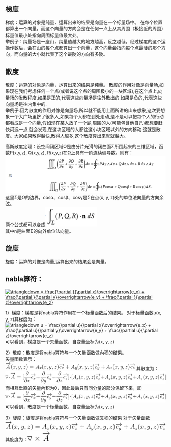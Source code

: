 ## 梯度
梯度：运算的对象是纯量，运算出来的结果是向量在一个标量场中。
  在每个位置都算出一个向量，而这个向量的方向会是在任何一点上从其周围（极接近的周围）标量值最小处指向周围标量值最大处。  
  举例子：纯量场是一座山，纯量值越大的地方越高，反之越低。经过梯度的这个运操作数后，会在山的每个点都算出一个向量，这个向量会指向每个点最陡的那个方向，而向量的大小就代表了这个最陡的方向有多陡。  
  
## 散度
散度：运算的对象是向量，运算出来的结果是纯量。
    散度的作用对像是向量场,如果现在我们考虑任何一个点(或者说这个点的周围极小的一块区域),在这个点上,向量场的发散程度,如果是正的,代表这些向量场是往外散出的.如果是负的,代表这些向量场是往内集中的.  
    举例子:因为散度的作用对像是向量场,所以就不能用上面所讲的山来想象,这次要想象一个大广场里挤了很多人,如果每个人都在到处走动,是不是可以把每个人的行动都看成是一个向量,假如现在某人放了一个屁,周围的人(可能包含他自己)都想要赶快闪远一点,就会发现,在这块区域的人都往这小块区域以外的方向移动.这就是散度。大家如果散得越快,散得人越多,这个散度算出来就就越大。  
    
高斯散度定理：设空间闭区域Ω是由分片光滑的闭曲面Σ所围起来的三维区域，函数P(x,y,z), Q(x,y,z), R(x,y,z)在Ω上具有一阶连续偏导数。则有：  
![](https://github.com/AntonyChan818/MathOfProgrammer_Book/blob/master/Res/img_6.png)  
这里Σ是Ω的边界，cosα、cosβ、cosγ是Σ在点(x, y, z)处的单位法向量的方向余弦。  
两个公式都可以变成![](https://github.com/AntonyChan818/MathOfProgrammer_Book/blob/master/Res/img_7.png)  
其中n是曲面Σ的向外单位法向量。


## 旋度
旋度：运算的对像是向量,运算出来的结果会是向量。  

## nabla算符：
<a href="https://www.codecogs.com/eqnedit.php?latex=\inline&space;\triangledown&space;=&space;\frac{\partial&space;}{\partial&space;x}\overrightarrow{e_x}&space;&plus;&space;\frac{\partial&space;}{\partial&space;y}\overrightarrow{e_y}&space;&plus;&space;\frac{\partial&space;}{\partial&space;z}\overrightarrow{e_z}" target="_blank"><img src="https://latex.codecogs.com/gif.latex?\inline&space;\triangledown&space;=&space;\frac{\partial&space;}{\partial&space;x}\overrightarrow{e_x}&space;&plus;&space;\frac{\partial&space;}{\partial&space;y}\overrightarrow{e_y}&space;&plus;&space;\frac{\partial&space;}{\partial&space;z}\overrightarrow{e_z}" title="\triangledown = \frac{\partial }{\partial x}\overrightarrow{e_x} + \frac{\partial }{\partial y}\overrightarrow{e_y} + \frac{\partial }{\partial z}\overrightarrow{e_z}" /></a>

1）梯度：梯度是将nabla算符作用在一个标量函数后的结果。
对于标量函数u(x, y, z)其梯度为：
<img src="https://latex.codecogs.com/gif.latex?\inline&space;\triangledown&space;u&space;=&space;\frac{\partial&space;u}{\partial&space;x}\overrightarrow{e_x}&space;&plus;&space;\frac{\partial&space;u}{\partial&space;y}\overrightarrow{e_y}&space;&plus;&space;\frac{\partial&space;u}{\partial&space;z}\overrightarrow{e_z}" title="\triangledown u = \frac{\partial u}{\partial x}\overrightarrow{e_x} + \frac{\partial u}{\partial y}\overrightarrow{e_y} + \frac{\partial u}{\partial z}\overrightarrow{e_z}" />
可以看到，梯度是一个矢量函数，自变量坐标为(x, y, z)

2）散度：散度是将nabla算符与一个矢量函数做內积的结果。  
矢量函数表示：![](https://raw.githubusercontent.com/AntonyChan818/MathOfProgrammer_Book/master/Res/img_1.png)
其散度为：![](https://raw.githubusercontent.com/AntonyChan818/MathOfProgrammer_Book/master/Res/img_2.png)
而相互垂直的矢量內积为0，因此最后只有同分量的部分保留下来，即
![](https://raw.githubusercontent.com/AntonyChan818/MathOfProgrammer_Book/master/Res/img_3.png)
可以看到，散度是一个标量函数，自变量坐标为(x, y, z)

3）旋度：旋度是将nabla算符与一个矢量函数做叉积的结果
对于矢量函数![](https://raw.githubusercontent.com/AntonyChan818/MathOfProgrammer_Book/master/Res/img_4.png)
其旋度为：![](https://github.com/AntonyChan818/MathOfProgrammer_Book/blob/master/Res/img_5.png)
